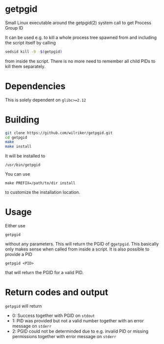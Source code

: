 # getpgid
Small Linux executable around the getpgid(2) system call to get Process Group ID

It can be used e.g. to kill a whole process tree spawned from and including the script itself by calling
```bash
sedsid kill -9 -$(getpgid)
```
from inside the script. There is no more need to remember all child PIDs to kill them separately.

# Dependencies
This is solely dependent on `glibc>=2.12`

# Building
```bash
git clone https://github.com/wilriker/getpgid.git
cd getpgid
make
make install
```
It will be installed to
```
/usr/bin/getpgid
```
You can use
```
make PREFIX=/path/to/dir install
```
to customize the installation location.

# Usage
Either use
```
getpgid
```
without any parameters. This will return the PGID of g`getpgid`. This basically only makes sense when called from inside a script.
It is also possible to provide a PID
```
getpgid <PID>
```
that will return the PGID for a valid PID.

# Return codes and output
`getpgid` will return
* 0: Success together with PGID on `stdout`
* 1: PID was provided but not a valid number together with an error message on `stderr`
* 2: PGID could not be determinded due to e.g. invalid PID or missing permissions together with error message on `stderr`
